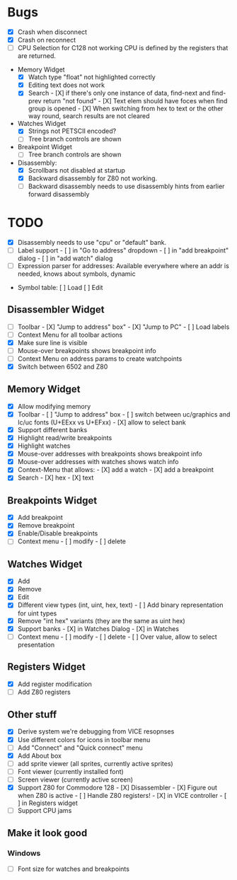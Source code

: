 # Bugs
- [X] Crash when disconnect
- [X] Crash on reconnect
- [ ] CPU Selection for C128 not working
      CPU is defined by the registers that are returned.

- Memory Widget
   - [X] Watch type "float" not highlighted correctly
   - [X] Editing text does not work
   - [X] Search
         - [X] if there's only one instance of data, find-next and find-prev return "not found"
         - [X] Text elem should have foces when find group is opened
         - [X] When switching from hex to text or the other way round, search results are not cleared   

- Watches Widget
   - [X] Strings not PETSCII encoded?
   - [ ] Tree branch controls are shown

- Breakpoint Widget
   - [ ] Tree branch controls are shown

- Disassembly:   
   - [X] Scrollbars not disabled at startup
   - [X] Backward disassembly for Z80 not working.
   - [ ] Backward disassembly needs to use disassembly hints from earlier forward disassembly

# TODO
- [X] Disassembly needs to use "cpu" or "default" bank.
- [ ] Label support
      - [ ] in "Go to address" dropdown
      - [ ] in "add breakpoint" dialog
      - [ ] in "add watch" dialog
- [ ] Expression parser for addresses: Available everywhere where an addr is needed, knows about symbols, dynamic
- Symbol table:
  [ ] Load
  [ ] Edit
  
## Disassembler Widget
- [ ] Toolbar
      - [X] "Jump to address" box"
      - [X] "Jump to PC"
      - [ ] Load labels
- [ ] Context Menu for all toolbar actions
- [X] Make sure line is visible
- [ ] Mouse-over breakpoints shows breakpoint info
- [ ] Context Menu on address params to create watchpoints
- [X] Switch between 6502 and Z80

## Memory Widget
- [X] Allow modifying memory
- [X] Toolbar
      - [ ] "Jump to address" box
      - [ ] switch between uc/graphics and lc/uc fonts (U+EExx vs U+EFxx)
      - [X] allow to select bank
- [X] Support different banks
- [X] Highlight read/write breakpoints
- [X] Highlight watches
- [X] Mouse-over addresses with breakpoints shows breakpoint info
- [X] Mouse-over addresses with watches shows watch info
- [X] Context-Menu that allows:
      - [X] add a watch
      - [X] add a breakpoint
- [X] Search
      - [X] hex
      - [X] text

## Breakpoints Widget
- [X] Add breakpoint
- [X] Remove breakpoint
- [X] Enable/Disable breakpoints
- [ ] Context menu
      - [ ] modify
      - [ ] delete

## Watches Widget
- [X] Add
- [X] Remove
- [X] Edit
- [X] Different view types (int, uint, hex, text)
      - [ ] Add binary representation for uint types
- [X] Remove "int hex" variants (they are the same as uint hex)
- [X] Support banks
      - [X] in Watches Dialog
      - [X] in Watches
- [ ] Context menu
      - [ ] modify
      - [ ] delete
      - [ ] Over value, allow to select presentation

## Registers Widget
- [X] Add register modification
- [ ] Add Z80 registers

## Other stuff
- [X] Derive system we're debugging from VICE resopnses
- [X] Use different colors for icons in toolbar menu
- [ ] Add "Connect" and "Quick connect" menu
- [X] Add About box
- [ ] add sprite viewer (all sprites, currently active sprites)
- [ ] Font viewer (currently installed font)
- [ ] Screen viewer (currently active screen)
- [X] Support Z80 for Commodore 128
      - [X] Disassembler
      - [X] Figure out when Z80 is active
      - [ ] Handle Z80 registers!
        - [X] in VICE controller
        - [ ] in Registers widget
- [ ] Support CPU jams

## Make it look good
### Windows
- [ ] Font size for watches and breakpoints
